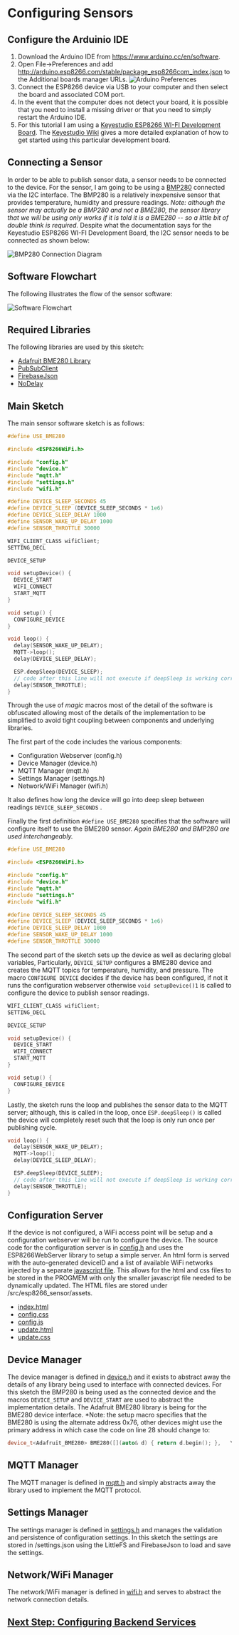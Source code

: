 # Configuring Sensors

## Configure the Arduinio IDE

1. Download the Arduino IDE from https://www.arduino.cc/en/software.
2. Open File->Preferences and add http://arduino.esp8266.com/stable/package_esp8266com_index.json to the Additional boards manager URLs.
![Arduino Preferences](/docs/images/Arduino_Preferences.png)
3. Connect the ESP8266 device via USB to your computer and then select the board and associated COM port.
4. In the event that the computer does not detect your board, it is possible that you need to install a missing driver or that you need to simply restart the Arduino IDE.
5. For this tutorial I am using a [Keyestudio ESP8266 WI-FI Development Board](https://www.keyestudio.com/products/keyestudio-esp8266-wi-fi-development-boardusb-cable-for-arduino-based-on-esp8266-12fwifi-support-rtos). The [Keyestudio Wiki](https://wiki.keyestudio.com/Ks0354_Keyestudio_ESP8266_WI-FI_Development_Board) gives a more detailed explanation of how to get started using this particular development board.

## Connecting a Sensor

In order to be able to publish sensor data, a sensor needs to be connected to the device. For the sensor, I am going to be using a [BMP280](https://www.aliexpress.com/item/32680504702.html) connected via the I2C interface. The BMP280 is a relatively inexpensive sensor that provides temperature, humidity and pressure readings. *Note: although the sensor may actually be a BMP280 and not a BME280, the sensor library that we will be using only works if it is told it is a BME280 -- so a little bit of double think is required.* Despite what the documentation says for the Keyestudio ESP8266 WI-FI Development Board, the I2C sensor needs to be connected as shown below:

![BMP280 Connection Diagram](/docs/images/iot_bmp280_connection.png)

## Software Flowchart

The following illustrates the flow of the sensor software:

![Software Flowchart](/docs/images/iot_software_flow.png)

## Required Libraries

The following libraries are used by this sketch:

* [Adafruit BME280 Library](https://github.com/adafruit/Adafruit_BME280_Library)
* [PubSubClient](https://github.com/knolleary/pubsubclient)
* [FirebaseJson](https://github.com/mobizt/FirebaseJson)
* [NoDelay](https://github.com/M-tech-Creations/NoDelay)

## Main Sketch

The main sensor software sketch is as follows:

```cpp
#define USE_BME280

#include <ESP8266WiFi.h>

#include "config.h"
#include "device.h"
#include "mqtt.h"
#include "settings.h"
#include "wifi.h"

#define DEVICE_SLEEP_SECONDS 45
#define DEVICE_SLEEP (DEVICE_SLEEP_SECONDS * 1e6)
#define DEVICE_SLEEP_DELAY 1000
#define SENSOR_WAKE_UP_DELAY 1000
#define SENSOR_THROTTLE 30000

WIFI_CLIENT_CLASS wifiClient;
SETTING_DECL

DEVICE_SETUP

void setupDevice() {
  DEVICE_START
  WIFI_CONNECT
  START_MQTT
}

void setup() {
  CONFIGURE_DEVICE
}

void loop() {
  delay(SENSOR_WAKE_UP_DELAY);
  MQTT->loop();
  delay(DEVICE_SLEEP_DELAY);

  ESP.deepSleep(DEVICE_SLEEP);
  // code after this line will not execute if deepSleep is working correctly
  delay(SENSOR_THROTTLE);
}
```

Through the use of *magic* macros most of the detail of the software is obfuscated allowing most of the details of the implementation to be simplified to avoid tight coupling between components and underlying libraries.

The first part of the code includes the various components:

* Configuration Webserver (config.h)
* Device Manager (device.h)
* MQTT Manager (mqtt.h)
* Settings Manager (settings.h)
* Network/WiFi Manager (wifi.h)
  
It also defines how long the device will go into deep sleep between readings ``DEVICE_SLEEP_SECONDS`` .

Finally the first definition ``#define USE_BME280`` specifies that the software will configure itself to use the BME280 sensor. *Again BME280 and BMP280 are used interchangeably.*

```cpp
#define USE_BME280

#include <ESP8266WiFi.h>

#include "config.h"
#include "device.h"
#include "mqtt.h"
#include "settings.h"
#include "wifi.h"

#define DEVICE_SLEEP_SECONDS 45
#define DEVICE_SLEEP (DEVICE_SLEEP_SECONDS * 1e6)
#define DEVICE_SLEEP_DELAY 1000
#define SENSOR_WAKE_UP_DELAY 1000
#define SENSOR_THROTTLE 30000
```

The second part of the sketch sets up the device as well as declaring global variables, Particularly, ``DEVICE_SETUP`` configures a BME280 device and creates the MQTT topics for temperature, humidity, and pressure. The macro ``CONFIGURE DEVICE`` decides if the device has been configured, if not it runs the configuration webserver otherwise ``void setupDevice()1`` is called to configure the device to publish sensor readings.

```cpp
WIFI_CLIENT_CLASS wifiClient;
SETTING_DECL

DEVICE_SETUP

void setupDevice() {
  DEVICE_START
  WIFI_CONNECT
  START_MQTT
}

void setup() {
  CONFIGURE_DEVICE
}
```

Lastly, the sketch runs the loop and publishes the sensor data to the MQTT server; although, this is called in the loop, once ``ESP.deepSleep()`` is called the device will completely reset such that the loop is only run once per publishing cycle.

```cpp
void loop() {
  delay(SENSOR_WAKE_UP_DELAY);
  MQTT->loop();
  delay(DEVICE_SLEEP_DELAY);

  ESP.deepSleep(DEVICE_SLEEP);
  // code after this line will not execute if deepSleep is working correctly
  delay(SENSOR_THROTTLE);
}
```

## Configuration Server

If the device is not configured, a WiFi access point will be setup and a configuration webserver will be run to configure the device. The source code for the configuration server is in [config.h](../../src/esp8266_sensor/config.h) and uses the ESP8266WebServer library to setup a simple server. An html form is served with the auto-generated deviceID and a list of available WiFi networks injected by a separate [javascript file](../../src/esp8266_sensor/assets/config.js). This allows for the html and css files to be stored in the PROGMEM with only the smaller javascript file needed to be dynamically updated. The HTML files are stored under /src/esp8266_sensor/assets.

* [index.html](../../src/esp8266_sensor/assets/index.max.html)
* [config.css](../../src/esp8266_sensor/assets/config.css)
* [config.js](../../src/esp8266_sensor/assets/config.js)
* [update.html](../../src/esp8266_sensor/assets/update.max.html)
* [update.css](../../src/esp8266_sensor/assets/update.css)

## Device Manager

The device manager is defined in [device.h](../../src/esp8266_sensor/device.h) and it exists to abstract away the details of any library being used to interface with connected devices. For this sketch the BMP280 is being used as the connected device and the macros ``DEVICE_SETUP`` and ``DEVICE_START`` are used to abstract the implementation details. The Adafruit BME280 library is being for the BME280 device interface. *Note: the setup macro specifies that the BME280 is using the alternate address 0x76, other devices might use the primary address in which case the code on line 28 should change to:

```cpp
device_t<Adafruit_BME280> BME280([](auto& d) { return d.begin(); },   \
```

## MQTT Manager

The MQTT manager is defined in [mqtt.h](../../src/esp8266_sensor/mqtt.h) and simply abstracts away the library used to implement the MQTT protocol.

## Settings Manager

The settings manager is defined in [settings.h](../../src/esp8266_sensor/settings.h) and manages the validation and persistence of configuration settings. In this sketch the settings are stored in /settings.json using the LittleFS and FirebaseJson to load and save the settings.

## Network/WiFi Manager

The network/WiFi manager is defined in [wifi.h](../../src/esp8266_sensor/wifi.h) and serves to abstract the network connection details.

## [Next Step: Configuring Backend Services](../step_2/index.md)